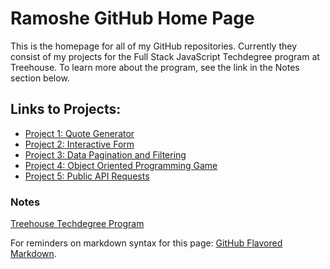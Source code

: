 # Ramoshe GitHub Home Page

This is the homepage for all of my GitHub repositories. Currently they consist of my projects for the Full Stack JavaScript Techdegree program at Treehouse. To learn more about the program, see the link in the Notes section below.


## Links to Projects:
 - [Project 1: Quote Generator](http://g.ramoshe.com/proj1-quoteGenerator/)
 - [Project 2: Interactive Form](http://g.ramoshe.com/proj2-interactiveForm)
 - [Project 3: Data Pagination and Filtering](http://g.ramoshe.com/proj3-dataPagAndFilter)
 - [Project 4: Object Oriented Programming Game](http://g.ramoshe.com/proj4-oopGame)
 - [Project 5: Public API Requests](http://g.ramoshe.com/proj5-piblicAPIRequests)


### Notes
[Treehouse Techdegree Program](https://teamtreehouse.com/techdegree)

For reminders on markdown syntax for this page:
[GitHub Flavored Markdown](https://guides.github.com/features/mastering-markdown/).

